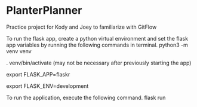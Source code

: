 # PlanterPlanner
Practice project for Kody and Joey to familiarize with GitFlow

To run the flask app, create a python virtual environment and 
set the flask app variables by running the following commands
in terminal.
python3 -m venv venv

. venv/bin/activate (may not be necessary after previously starting the app)

export FLASK_APP=flaskr

export FLASK_ENV=development

To run the application, execute the following command.
flask run
